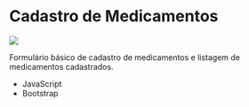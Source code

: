 # Cadastro de Medicamentos

![](C:\Users\Beatriz\Documents\GIT\Cadastro-medicamentos\img.png)

Formulário básico de cadastro de medicamentos e listagem de medicamentos cadastrados.

- JavaScript
- Bootstrap 